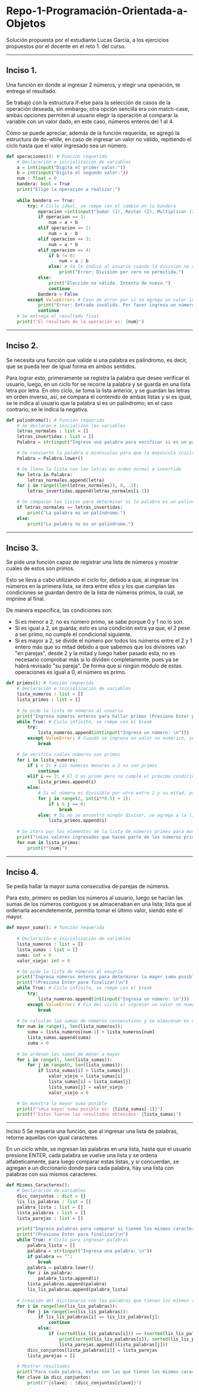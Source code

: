 # Repo-1-Programación-Orientada-a-Objetos
Solución propuesta por el estudiante Lucas García, a los ejercicios propuestos por el docente en el reto 1. del curso.
***
## Inciso 1.
Una función en donde al ingresar 2 números, y elegir una operación, te entrega el resultado.

Se trabajó con la estructura if-else para la selección de casos de la operación deseada, sin embargo, otra opción sencilla era con match-case, ambas opciones permiten al usuario elegir la operación al comparar la variable con un valor dado, en este caso, números enteros del 1 al 4.

Cómo se puede apreciar, además de la función requerida, se agregó la estructura de do-while, en caso de ingresar un valor no válido, repitiendo el ciclo hasta que el valor ingresado sea un número.
```python
def operaciones(): # Función requerida
    # Declaración e inicialización de variables
    a = int(input("Digita el primer valor:"))
    b = int(input("Digita el segundo valor:"))
    num : float = 0
    bandera: bool = True
    print("Elige la operación a realizar:")
    
    while bandera == True:
        try: # Ciclo ideal, se rompe con el cambio en la bandera
            operacion =int(input("Sumar (1), Restar (2), Multiplicar (3) o Dividir (4)"))
            if operacion == 1:
                num = a + b
            elif operacion == 2:
                num = a - b
            elif operacion == 3:
                num = a * b
            elif operacion == 4:
                if b != 0:
                    num = a / b
                else: # Se le indica al usuario cuando la división no se puede realizar
                    print("Error: División por cero no permitida.")
            else:
                print("Elección no válida. Intenta de nuevo.")
                continue
            bandera = False
        except ValueError: # Caso de error por si se agrega un valor inválido
            print("Error: Entrada inválida. Por favor ingresa un número entero")
            continue
    # Se entrega el resultado final
    print(f"El resultado de la operación es: {num}")
```

***
## Inciso 2.
Se necesita una función que valide si una palabra es palíndromo, es decir, que se pueda leer de igual forma en ambos sentidos.

Para lograr esto, primeramente se registra la palabra que desee verificar el usuario, luego, en un ciclo for se recorre la palabra y se guarda en una lista letra por letra.
En otro ciclo, se toma la lista anterior, y se guardan las letras en orden inverso, así, se compara el contenido de ambas listas y si es igual, se le indica al usuario que la palabra sí es un palíndromo; en el caso contrario, se le indica la negativa.
```python
def palindromo(): # Función requerida
    # Se declaran e inicializan las variables
    letras_normales : list = []
    letras_invertidas : list = []
    Palabra = str(input("Ingrese una palabra para verificar si es un palíndromo:"))

    # Se convierte la palabra a minúsculas para que la mayúscula inicial no afecte la comparación
    Palabra = Palabra.lower()

    # Se llena la lista con las letras en orden normal e invertido
    for letra in Palabra:
        letras_normales.append(letra)
    for i in range((len(letras_normales)), 0, -1):
        letras_invertidas.append(letras_normales[i-1])

    # Se comparan las listas para determinar si la palabra es un palíndromo
    if letras_normales == letras_invertidas:
        print("La palabra es un palíndromo.")
    else:
        print("La palabra no es un palíndromo.")
```
***
## Inciso 3.
Se pide una función capaz de registrar una lista de números y mostrar cuáles de estos son primos.

Esto se lleva a cabo utilizando el ciclo for, debido a que, al ingresar los números en la primera lista, se itera entre ellos y los que cumplan las condiciones se guardan dentro de la lista de números primos, la cuál, se imprime al final.

De manera específica, las condiciones son:
- Si es menor a 2, no es número primo, se sabe porque 0 y 1 no lo son.
- Si es igual a 2, se guarda; esto es una condición extra ya que, el 2 pese a ser primo, no cumple el condicional siguiente.
- Si es mayor a 2, se divide el número por todos los números entre el 2 y 1 entero más que su mitad debido a que sabemos que los divisores van "en parejas", desde 2 y la mitad y luego haber pasado esta, no es necesario comprobar más si lo dividen completamente, pues ya se habrá revisado "su pareja". De forma que si ningún módulo de estas operaciones es igual a 0, el número es primo.
  
```python
def primos(): # función requerida
    # Declaración e inicialización de variables
    lista_numeros : list = [] 
    lista_primos : list = [] 
    
    # Se pide la lista de números al usuario
    print("Ingresa números enteros para hallar primos (Presiona Enter para finalizar)\n")
    while True: # Ciclo infinito, se rompe con el break
        try:
            lista_numeros.append(int(input("Ingresa un número: \n")))
        except ValueError: # Cuando se ingresa un valor no numérico, se rompe el ciclo
            break

    # Se verifica cuáles números son primos
    for i in lista_numeros:
        if i < 2: # Los números menores a 2 no son primos
            continue
        elif i == 2: # El 2 es primo pero no cumple el próximo condicional
            lista_primos.append(i)
        else:
            # Si el número es divisible por otro entre 2 y su mitad, pasa al siguiente
            for j in range(2, int(i**0.5) + 1):
                if i % j == 0:
                    break
            else: # Si no se encontró ningún divisor, se agrega a la lista de números primos
                lista_primos.append(i)
    
    # Se itera por los elementos de la lista de números primos para mostrarlos
    print("\nLos valores ingresados que hacen parte de los números primos son:\n")
    for num in lista_primos:
        print(f"{num}")
```
***
## Inciso 4.
Se pedía hallar la mayor suma consecutiva de parejas de números.

Para esto, primero se pedían los números al usuario, luego se hacían las sumas de los números contiguos y se almacenaban en una lista; lista que al ordenarla ascendetemente, permitía tomar el último valor, siendo este el mayor.
```python
def mayor_suma(): # función requerida
    
    # Declaración e inicialización de variables
    lista_numeros : list = [] 
    lista_sumas : list = [] 
    suma: int = 0 
    valor_viejo: int = 0

    # Se pide la lista de números al usuario
    print("Ingresa números enteros para determinar la mayor suma posible")
    print("(Presiona Enter para finalizar)\n")
    while True: # Ciclo infinito, se rompe con el break
        try:
            lista_numeros.append(int(input("Ingresa un número: \n")))
        except ValueError: # Fin del ciclo al ingresar un valor no numérico
            break
    
    # Se calculan las sumas de números consecutivos y se almacenan en una lista    
    for num in range(1, len(lista_numeros)): 
        suma = lista_numeros[num-1] + lista_numeros[num]
        lista_sumas.append(suma)
        suma = 0
    
    # Se ordenan las sumas de menor a mayor
    for i in range(1, len(lista_sumas)):
        for j in range(0, len(lista_sumas)):
            if lista_sumas[i] < lista_sumas[j]:
                valor_viejo = lista_sumas[i]
                lista_sumas[i] = lista_sumas[j]
                lista_sumas[j] = valor_viejo
                valor_viejo = 0

    # Se muestra la mayor suma posible
    print(f"\nLa mayor suma posible es: {lista_sumas[-1]}")
    print(f"Estos fueron los resultados obtenidos: {lista_sumas}")
```
***
Inciso 5
Se requería una función, que al ingresar una lista de palabras, retorne aquellas con igual caracteres.

En un ciclo while, se ingresan las palabras en una lista, hasta que el usuario presione ENTER, cada palabra se vuelve una lista y se ordena alfabeticamente, para luego comparar estas listas, y si concuerdan, se agregan a un diccionario donde para cada palabra, hay una lista con palabras con sus mismos caracteres.
```python
def Mismos_Caracteres():
    # Declaración de variables
    dicc_conjuntos : dict = {}
    lis_lis_palabras : list = []
    palabra_lista : list = []
    lista_palabras : list = []
    lista_parejas : list = []

    print("Ingresa palabras para comparar si tienen los mismos caracteres")
    print("(Presiona Enter para finalizar)\n")
    while True: # Ciclo para ingresar palabras
        palabra_lista = []
        palabra = str(input("Ingresa una palabra: \n"))
        if palabra == "":
            break
        palabra = palabra.lower()
        for i in palabra:
            palabra_lista.append(i)
        lista_palabras.append(palabra)
        lis_lis_palabras.append(palabra_lista)
    
    # Creación del diccionario con las palabras que tienen los mismos caracteres
    for i in range(len(lis_lis_palabras)):
        for j in range(len(lis_lis_palabras)):
            if lis_lis_palabras[i] == lis_lis_palabras[j]:
                continue
            else:
                if (sorted(lis_lis_palabras[i])) == (sorted(lis_lis_palabras[j])):
                    print(sorted(lis_lis_palabras[i]), sorted(lis_lis_palabras[j]))
                    lista_parejas.append((lista_palabras[j]))
        dicc_conjuntos[lista_palabras[i]] = lista_parejas
        lista_parejas = []

    # Mostrar resultados
    print("Para cada palabra, estas son las que tienen los mismos caracteres:")
    for clave in dicc_conjuntos:
        print(f"{clave} : {dicc_conjuntos[clave]}")
```
